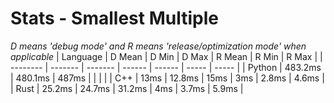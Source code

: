 # Stats - Smallest Multiple
*D means 'debug mode' and R means 'release/optimization mode' when applicable*
| Language | D Mean  | D Min   | D Max  | R Mean | R Min | R Max |
| -------- | ------- | ------- | ------ | ------ | ----- | ----- |
| Python   | 483.2ms | 480.1ms | 487ms  |        |       |       |
| C++      | 13ms    | 12.8ms  | 15ms   | 3ms    | 2.8ms | 4.6ms |
| Rust     | 25.2ms  | 24.7ms  | 31.2ms | 4ms    | 3.7ms | 5.9ms |
